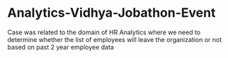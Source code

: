 # Analytics-Vidhya-Jobathon-Event
Case was related to the domain of HR Analytics where we need to determine whether the list of employees will leave the organization or not based on past 2 year employee data 
